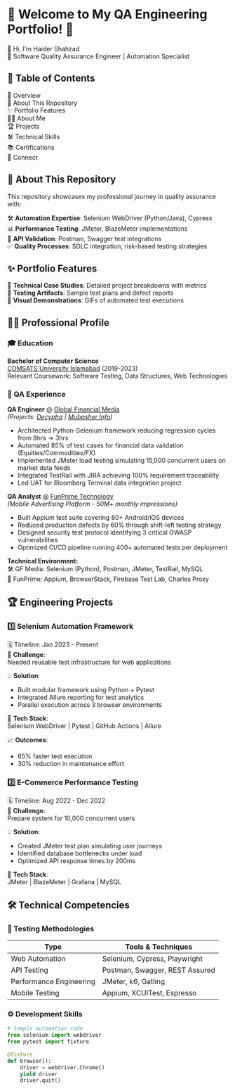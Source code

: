 # 🌟 Welcome to My QA Engineering Portfolio! 🌟
👋 Hi, I'm Haider Shahzad  
🚀 Software Quality Assurance Engineer | Automation Specialist  

## 📌 Table of Contents
🚀 Overview  
🎯 About This Repository  
✨ Portfolio Features  
👨‍💻 About Me  
🏆 Projects  
🛠️ Technical Skills  
📚 Certifications  
🤝 Connect  

## 🎯 About This Repository
This repository showcases my professional journey in quality assurance with:  

🛠️ **Automation Expertise**: Selenium WebDriver (Python/Java), Cypress  
📊 **Performance Testing**: JMeter, BlazeMeter implementations  
🔗 **API Validation**: Postman, Swagger test integrations  
✅ **Quality Processes**: SDLC integration, risk-based testing strategies  

## ✨ Portfolio Features
📝 **Technical Case Studies**: Detailed project breakdowns with metrics  
📂 **Testing Artifacts**: Sample test plans and defect reports  
🎨 **Visual Demonstrations**: GIFs of automated test executions  

## 👨‍💻 Professional Profile
### 🎓 Education
**Bachelor of Computer Science**  
[COMSATS University Islamabad](https://www.comsats.edu.pk/) (2019-2023)  
Relevant Coursework: Software Testing, Data Structures, Web Technologies

### 🧪 QA Experience
**QA Engineer** @ [Global Financial Media](https://www.globalfinancialmedia.com)  
*(Projects: [Decypha](https://www.decypha.com/) | [Mubasher Info](https://www.mubasher.info/))*  
- Architected Python-Selenium framework reducing regression cycles from 8hrs → 3hrs  
- Automated 85% of test cases for financial data validation (Equities/Commodities/FX)  
- Implemented JMeter load testing simulating 15,000 concurrent users on market data feeds  
- Integrated TestRail with JIRA achieving 100% requirement traceability  
- Led UAT for Bloomberg Terminal data integration project  

**QA Analyst** @ [FunPrime Technology](https://funprimetechnology.com)  
*(Mobile Advertising Platform - 50M+ monthly impressions)*  
- Built Appium test suite covering 80+ Android/iOS devices  
- Reduced production defects by 60% through shift-left testing strategy  
- Designed security test protocol identifying 3 critical OWASP vulnerabilities  
- Optimized CI/CD pipeline running 400+ automated tests per deployment  

**Technical Environment:**  
🛠️ GF Media: Selenium (Python), Postman, JMeter, TestRail, MySQL  
📱 FunPrime: Appium, BrowserStack, Firebase Test Lab, Charles Proxy  
  
## 🏆 Engineering Projects

### 1️⃣ Selenium Automation Framework
🗓 Timeline: Jan 2023 - Present  
🚀 **Challenge**:  
Needed reusable test infrastructure for web applications  

💡 **Solution**:  
- Built modular framework using Python + Pytest  
- Integrated Allure reporting for test analytics  
- Parallel execution across 3 browser environments  

🔧 **Tech Stack**:  
Selenium WebDriver | Pytest | GitHub Actions | Allure  

📈 **Outcomes**:  
- 65% faster test execution  
- 30% reduction in maintenance effort  

### 2️⃣ E-Commerce Performance Testing
🗓 Timeline: Aug 2022 - Dec 2022  
🚀 **Challenge**:  
Prepare system for 10,000 concurrent users  

💡 **Solution**:  
- Created JMeter test plan simulating user journeys  
- Identified database bottlenecks under load  
- Optimized API response times by 200ms  

🔧 **Tech Stack**:  
JMeter | BlazeMeter | Grafana | MySQL  

## 🛠️ Technical Competencies
### 🧪 Testing Methodologies
| **Type**               | **Tools & Techniques**                 |
|------------------------|----------------------------------------|
| Web Automation         | Selenium, Cypress, Playwright         |
| API Testing            | Postman, Swagger, REST Assured        |
| Performance Engineering| JMeter, k6, Gatling                   |
| Mobile Testing         | Appium, XCUITest, Espresso            |

### ⚙️ Development Skills
```python
# Sample automation code
from selenium import webdriver
from pytest import fixture

@fixture
def browser():
    driver = webdriver.Chrome()
    yield driver
    driver.quit()

